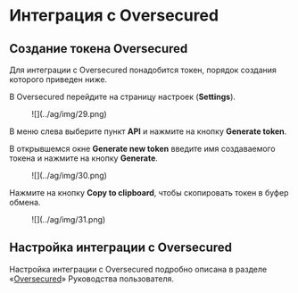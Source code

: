 # Интеграция с Oversecured

## Создание токена Oversecured

Для интеграции с Oversecured понадобится токен, порядок создания которого приведен ниже.

В Oversecured перейдите на страницу настроек (**Settings**).

<figure markdown>
![](../ag/img/29.png)
</figure>

В меню слева выберите пункт **API** и нажмите на кнопку **Generate token**.

В открывшемся окне **Generate new token** введите имя создаваемого токена и нажмите на кнопку **Generate**.

<figure markdown>
![](../ag/img/30.png)
</figure>

Нажмите на кнопку **Copy to clipboard**, чтобы скопировать токен в буфер обмена.

<figure markdown>
![](../ag/img/31.png)
</figure>

## Настройка интеграции с Oversecured

Настройка интеграции с Oversecured подробно описана в разделе «[Oversecured](./integracii.md#oversecured)» Руководства пользователя.